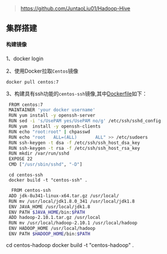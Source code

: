 > https://github.com/JuntaoLiu01/Hadoop-Hive

## 集群搭建

#### 构建镜像

1、docker login

2、使用Docker拉取`Centos`镜像

`docker pull centos:7`

3、构建具有ssh功能的`centos-ssh`镜像,其中[Dockerfile](https://github.com/JuntaoLiu01/Hadoop-Hive/blob/master/Images/centos-ssh/Dockerfile)如下：

```bash
 FROM centos:7
 MAINTAINER 'your docker username'
 RUN yum install -y openssh-server
 RUN sed -i 's/UsePAM yes/UsePAM no/g' /etc/ssh/sshd_config
 RUN yum  install -y openssh-clients
 RUN echo "root:root" | chpasswd
 RUN echo "root   ALL=(ALL)       ALL" >> /etc/sudoers
 RUN ssh-keygen -t dsa -f /etc/ssh/ssh_host_dsa_key
 RUN ssh-keygen -t rsa -f /etc/ssh/ssh_host_rsa_key
 RUN mkdir /var/run/sshd
 EXPOSE 22
 CMD ["/usr/sbin/sshd", "-D"]  
```



```
 cd centos-ssh
 docker build -t "centos-ssh" . 
```



```bash
  FROM centos-ssh
 ADD jdk-8u341-linux-x64.tar.gz /usr/local/
 RUN mv /usr/local/jdk1.8.0_341 /usr/local/jdk1.8
 ENV JAVA_HOME /usr/local/jdk1.8
 ENV PATH $JAVA_HOME/bin:$PATH
 ADD hadoop-2.10.1.tar.gz /usr/local
 RUN mv /usr/local/hadoop-2.10.1 /usr/local/hadoop
 ENV HADOOP_HOME /usr/local/hadoop
 ENV PATH $HADOOP_HOME/bin:$PATH 
```



 cd centos-hadoop
 docker build -t "centos-hadoop" .



